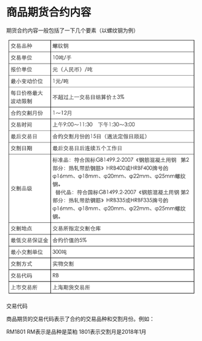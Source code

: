 # 商品期货合约内容

期货合约内容一般包括了一下几个要素（以螺纹钢为例）

![合约内容](../images/bound21.png)

交易代码

商品期货的交易代码表示了合约的交易品种和交割月份。例如：

RM1801 RM表示是品种是菜粕 1801表示交割月是2018年1月
